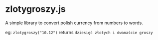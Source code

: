 # zlotygroszy.js

A simple library to convert polish currency from numbers to words. 

eg: 
`zlotygroszy("10.12")`  returns `dziesięć złotych i dwanaście groszy`